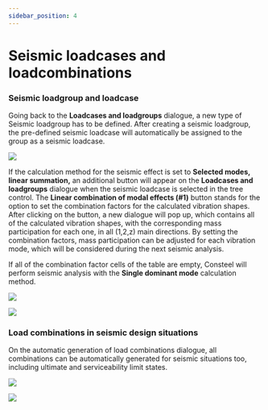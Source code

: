 ```yaml
---
sidebar_position: 4
---
```

# Seismic loadcases and loadcombinations

### Seismic loadgroup and loadcase

<!-- /wp:heading -->

<!-- wp:paragraph {"align":"justify"} -->

Going back to the **Loadcases and loadgroups** dialogue, a new type of Seismic loadgroup has to be defined. After creating a seismic loadgroup, the pre-defined seismic loadcase will automatically be assigned to the group as a seismic loadcase.

<!-- /wp:paragraph -->

<!-- wp:image {"align":"center","id":9459,"width":449,"height":493,"sizeSlug":"large","linkDestination":"media"} -->

[![](https://Consteelsoftware.com/wp-content/uploads/2021/04/13-4-loadgroups.png)](./img/wp-content-uploads-2021-04-13-4-loadgroups.png)

<!-- /wp:image -->

<!-- wp:paragraph {"align":"justify"} -->

If the calculation method for the seismic effect is set to **Selected modes, linear summation,** an additional button will appear on the **Loadcases and loadgroups** dialogue when the seismic loadcase is selected in the tree control. The **Linear combination of modal effects (#1)** button stands for the option to set the combination factors for the calculated vibration shapes. After clicking on the button, a new dialogue will pop up, which contains all of the calculated vibration shapes, with the corresponding mass participation for each one, in all (1,2,z) main directions. By setting the combination factors, mass participation can be adjusted for each vibration mode, which will be considered during the next seismic analysis.

<!-- /wp:paragraph -->

<!-- wp:paragraph {"align":"justify"} -->

If all of the combination factor cells of the table are empty, Consteel will perform seismic analysis with the **Single dominant mode** calculation method.

<!-- /wp:paragraph -->

<!-- wp:columns -->

<!-- wp:column -->

<!-- wp:image {"align":"center","id":9465,"width":440,"height":483,"sizeSlug":"large","linkDestination":"media"} -->

[![](https://Consteelsoftware.com/wp-content/uploads/2021/04/13-4-Loadgroup-linear.png)](./img/wp-content-uploads-2021-04-13-4-Loadgroup-linear.png)

<!-- /wp:image -->

<!-- /wp:column -->

<!-- wp:column -->

<!-- wp:image {"align":"center","id":9471,"sizeSlug":"large","linkDestination":"media"} -->

[![](https://Consteelsoftware.com/wp-content/uploads/2021/04/13-4-Loadgroup-linear2.png)](./img/wp-content-uploads-2021-04-13-4-Loadgroup-linear2.png)

<!-- /wp:image -->

<!-- /wp:column -->

<!-- /wp:columns -->

<!-- wp:heading {"level":3} -->

### Load combinations in seismic design situations

<!-- /wp:heading -->

<!-- wp:paragraph {"align":"justify"} -->

On the automatic generation of load combinations dialogue, all combinations can be automatically generated for seismic situations too, including ultimate and serviceability limit states.

<!-- /wp:paragraph -->

<!-- wp:columns -->

<!-- wp:column -->

<!-- wp:image {"align":"center","id":9479,"sizeSlug":"large","linkDestination":"media"} -->

[![](https://Consteelsoftware.com/wp-content/uploads/2021/04/13-4-load_automatic.png)](./img/wp-content-uploads-2021-04-13-4-load_automatic.png)

<!-- /wp:image -->

<!-- /wp:column -->

<!-- wp:column -->

<!-- wp:image {"align":"center","id":9485,"sizeSlug":"large","linkDestination":"media"} -->

[![](https://Consteelsoftware.com/wp-content/uploads/2021/04/13-4-load_automatic2.png)](./img/wp-content-uploads-2021-04-13-4-load_automatic2.png)

<!-- /wp:image -->

<!-- /wp:column -->

<!-- /wp:columns -->
